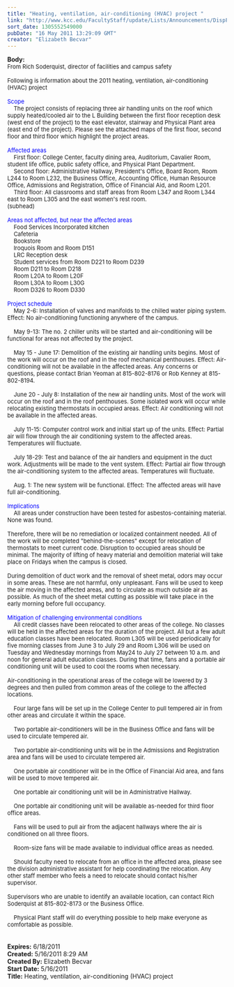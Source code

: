 ```yaml
---
title: "Heating, ventilation, air-conditioning (HVAC) project "
link: "http://www.kcc.edu/FacultyStaff/update/Lists/Announcements/DispForm.aspx?ID=302"
sort_date: 1305552549000
pubDate: "16 May 2011 13:29:09 GMT"
creator: "Elizabeth Becvar"
---
```


<div><b>Body:</b> <div class=ExternalClassDBFF2BE38F6648259CC32164C0F39B8F><div><font size=2>From Rich Soderquist, director of facilities and campus safety<br> <br>Following is information about the 2011 heating, ventilation, air-conditioning (HVAC) project<br> <br><font color="#0000ff">Scope<br></font>    The project consists of replacing three air handling units on the roof which supply heated/cooled air to the L Building between the first floor reception desk (west end of the project) to the east elevator, stairway and Physical Plant area (east end of the project). Please see the attached maps of the first floor, second floor and third floor which highlight the project areas.<br> <br><font color="#0000ff">Affected areas<br></font>    First floor: College Center, faculty dining area, Auditorium, Cavalier Room, student life office, public safety office, and Physical Plant Department. <br>    Second floor: Administrative Hallway, President's Office, Board Room, Room L244 to Room L232, the Business Office, Accounting Office, Human Resource Office, Admissions and Registration, Office of Financial Aid, and Room L201. <br>    Third floor: All classrooms and staff areas from Room L347 and Room L344 east to Room L305 and the east women's rest room. <br>(subhead)<br> <br><font color="#0000ff">Areas not affected, but near the affected areas<br></font>    Food Services Incorporated kitchen <br>    Cafeteria<br>    Bookstore<br>    Iroquois Room and Room D151<br>    LRC Reception desk<br>    Student services from Room D221 to Room D239<br>    Room D211 to Room D218<br>    Room L20A to Room L20F<br>    Room L30A to Room L30G<br>    Room D326 to Room D330<br> <br><font color="#0000ff">Project schedule<br></font>    May 2-6: Installation of valves and manifolds to the chilled water piping system. Effect: No air-conditioning functioning anywhere of the campus.</font></div><font size=2>
<div><br>    May 9-13: The no. 2 chiller units will be started and air-conditioning will be functional for areas not affected by the project.</div>
<div><br>    May 15 - June 17: Demolition of the existing air handling units begins. Most of the work will occur on the roof and in the roof mechanical penthouses. Effect: Air-conditioning will not be available in the affected areas. Any concerns or questions, please contact Brian Yeoman at 815-802-8176 or Rob Kenney at 815-802-8194.</div>
<div><br>    June 20 - July 8: Installation of the new air handling units. Most of the work will occur on the roof and in the roof penthouses. Some isolated work will occur while relocating existing thermostats in occupied areas. Effect: Air conditioning will not be available in the affected areas.</div>
<div><br>    July 11-15: Computer control work and initial start up of the units. Effect: Partial air will flow through the air conditioning system to the affected areas. Temperatures will fluctuate.</div>
<div><br>    July 18-29: Test and balance of the air handlers and equipment in the duct work. Adjustments will be made to the vent system. Effect: Partial air flow through the air-conditioning system to the affected areas. Temperatures will fluctuate.</div>
<div><br>    Aug. 1: The new system will be functional. Effect: The affected areas will have full air-conditioning.<br> <br><font color="#0000ff">Implications<br></font>    All areas under construction have been tested for asbestos-containing material. None was found. </div>
<div> </div>
<div>Therefore, there will be no remediation or localized containment needed. All of the work will be completed &quot;behind-the-scenes&quot; except for relocation of thermostats to meet current code. Disruption to occupied areas should be minimal. The majority of lifting of heavy material and demolition material will take place on Fridays when the campus is closed. </div>
<div> </div>
<div>During demolition of duct work and the removal of sheet metal, odors may occur in some areas. These are not harmful, only unpleasant. Fans will be used to keep the air moving in the affected areas, and to circulate as much outside air as possible. As much of the sheet metal cutting as possible will take place in the early morning before full occupancy.<br> <br><font color="#0000ff">Mitigation of challenging environmental conditions<br></font>    All credit classes have been relocated to other areas of the college. No classes will be held in the affected areas for the duration of the project. All but a few adult education classes have been relocated. Room L305 will be used periodically for five morning classes from June 3 to July 29 and Room L306 will be used on Tuesday and Wednesday mornings from May24 to July 27 between 10 a.m. and noon for general adult education classes. During that time, fans and a portable air conditioning unit will be used to cool the rooms when necessary.</div>
<div><br>Air-conditioning in the operational areas of the college will be lowered by 3 degrees and then pulled from common areas of the college to the affected locations.</div>
<div><br>    Four large fans will be set up in the College Center to pull tempered air in from other areas and circulate it within the space.</div>
<div><br>    Two portable air-conditioners will be in the Business Office and fans will be used to circulate tempered air.</div>
<div><br>    Two portable air-conditioning units will be in the Admissions and Registration area and fans will be used to circulate tempered air.</div>
<div><br>    One portable air conditioner will be in the Office of Financial Aid area, and fans will be used to move tempered air.</div>
<div><br>    One portable air conditioning unit will be in Administrative Hallway.</div>
<div><br>    One portable air conditioning unit will be available as-needed for third floor office areas. </div>
<div><br>    Fans will be used to pull air from the adjacent hallways where the air is conditioned on all three floors.</div>
<div><br>    Room-size fans will be made available to individual office areas as needed.</div>
<div><br>    Should faculty need to relocate from an office in the affected area, please see the division administrative assistant for help coordinating the relocation. Any other staff member who feels a need to relocate should contact his/her supervisor. </div>
<div> </div>
<div>Supervisors who are unable to identify an available location, can contact Rich Soderquist at 815-802-8173 or the Business Office.</div>
<div><br>    Physical Plant staff will do everything possible to help make everyone as comfortable as possible. </font></div>
<div><br> </div></div></div>
<div><b>Expires:</b> 6/18/2011</div>
<div><b>Created:</b> 5/16/2011 8:29 AM</div>
<div><b>Created By:</b> Elizabeth Becvar</div>
<div><b>Start Date:</b> 5/16/2011</div>
<div><b>Title:</b> Heating, ventilation, air-conditioning (HVAC) project </div>
